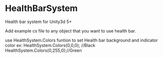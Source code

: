 # HealthBarSystem
Health bar system  for Unity3d 5+

Add example cs file to any object that you want to use health bar.

use HealthSystem.Colors funtion to set Health bar background and indicator color
ex: HealthSystem.Colors(0,0,0); //Black
    HealthSystem.Colors(0,255,0);//Green

